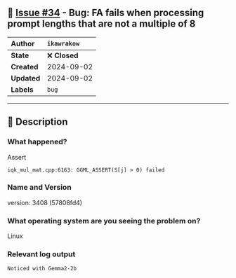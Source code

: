 ## 📌 [Issue #34](https://github.com/ikawrakow/ik_llama.cpp/issues/34) - Bug: FA fails when processing prompt lengths that are not a multiple of 8

| **Author** | `ikawrakow` |
| :--- | :--- |
| **State** | ❌ **Closed** |
| **Created** | 2024-09-02 |
| **Updated** | 2024-09-02 |
| **Labels** | `bug` |

---

## 📄 Description

### What happened?

Assert 
```
iqk_mul_mat.cpp:6163: GGML_ASSERT(S[j] > 0) failed
```

### Name and Version

version: 3408 (57808fd4)

### What operating system are you seeing the problem on?

Linux

### Relevant log output

```shell
Noticed with Gemma2-2b
```